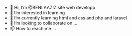 - 👋 Hi, I’m @BENLAAZIZ site web developp
- 👀 I’m interested in learning 
- 🌱 I’m currently learning html and css and php and laravel
- 💞️ I’m looking to collaborate on ...
- 📫 How to reach me ...

<!---
BENLAAZIZ/BENLAAZIZ is a developer special in laravel 8.x repository because its `README.md` (this file) appears on your GitHub profile.
You can click the Preview link to take a look at your changes.
--->
